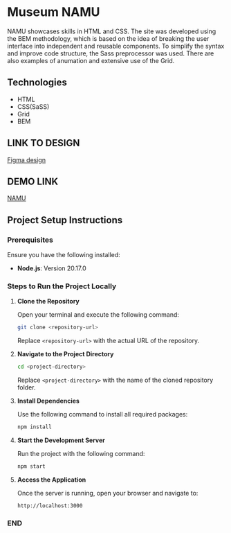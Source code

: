 # Museum NAMU
NAMU showcases skills in HTML and CSS. The site was developed using the BEM methodology, which is based on the idea of breaking the user interface into independent and reusable components. To simplify the syntax and improve code structure, the Sass preprocessor was used. There are also examples of anumation and extensive use of the Grid.

## Technologies
- HTML
- CSS(SaSS)
- Grid
- BEM

## LINK TO DESIGN
[Figma design](https://www.figma.com/file/cRBCqE06cDrY3s4jX7h3iY/%D0%9D%D0%90%D0%9C%D0%A3-(Edit)?node-id=0%3A1)

## DEMO LINK

[NAMU](https://an-marrykyslenko.github.io/museum-namu/)

## Project Setup Instructions

### Prerequisites

Ensure you have the following installed:
- **Node.js**: Version 20.17.0

### Steps to Run the Project Locally

1. **Clone the Repository**

   Open your terminal and execute the following command:
   ```bash
   git clone <repository-url>
   ```
   Replace `<repository-url>` with the actual URL of the repository.

2. **Navigate to the Project Directory**

   ```bash
   cd <project-directory>
   ```
   Replace `<project-directory>` with the name of the cloned repository folder.

3. **Install Dependencies**

   Use the following command to install all required packages:
   ```bash
   npm install
   ```

4. **Start the Development Server**

   Run the project with the following command:
   ```bash
   npm start
   ```

5. **Access the Application**

   Once the server is running, open your browser and navigate to:
   ```
   http://localhost:3000
   ```

### END
